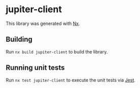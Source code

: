 # jupiter-client

This library was generated with [Nx](https://nx.dev).

## Building

Run `nx build jupiter-client` to build the library.

## Running unit tests

Run `nx test jupiter-client` to execute the unit tests via [Jest](https://jestjs.io).
